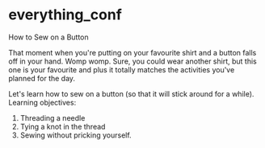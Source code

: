 # everything_conf

How to Sew on a Button

That moment when you're putting on your favourite shirt and a button falls off in your hand.  Womp womp.  Sure, you could wear another shirt, but this one is your favourite and plus it totally matches the activities you've planned for the day.

Let's learn how to sew on a button (so that it will stick around for a while).
Learning objectives:
 1) Threading a needle
 2) Tying a knot in the thread
 3) Sewing without pricking yourself.
